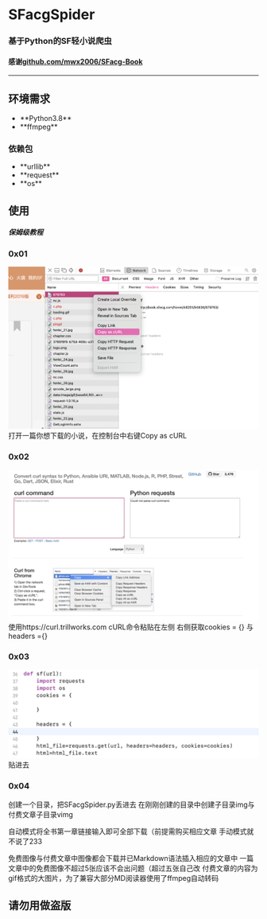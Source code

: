 # SFacgSpider
### 基于Python的SF轻小说爬虫
#### 感谢[github.com/mwx2006/SFacg-Book](https://github.com/mwx2006/SFacg-Book)
---
## 环境需求
<ul>
<li>**Python3.8**</li>
<li>**ffmpeg**</li>
</ul>

### 依赖包

<ul>
<li>**urllib**</li>
<li>**request**</li>
<li>**os**</li>
</ul>

## 使用
##### 保姆级教程
### 0x01
![01](README_img/01.png)
打开一篇你想下载的小说，在控制台中右键Copy as cURL
### 0x02
![02](README_img/02.png)
使用https://curl.trillworks.com
cURL命令粘贴在左侧 右侧获取cookies = {} 与 headers ={}
### 0x03
![03](README_img/03.png)
贴进去
### 0x04
创建一个目录，把SFacgSpider.py丢进去
在刚刚创建的目录中创建子目录img与付费文章子目录vimg

自动模式将全书第一章链接输入即可全部下载（前提需购买相应文章
手动模式就不说了233

免费图像与付费文章中图像都会下载并已Markdown语法插入相应的文章中
一篇文章中的免费图像不超过5张应该不会出问题（超过五张自己改
付费文章的内容为gif格式的大图片，为了兼容大部分MD阅读器使用了ffmpeg自动转码

## 请勿用做盗版